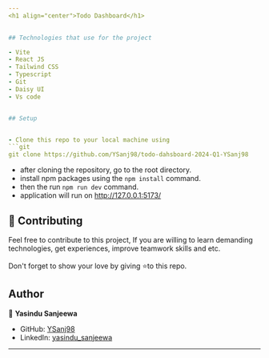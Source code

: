 ```yaml
---
<h1 align="center">Todo Dashboard</h1>
 

## Technologies that use for the project

- Vite
- React JS
- Tailwind CSS
- Typescript
- Git
- Daisy UI
- Vs code


## Setup


- Clone this repo to your local machine using
```git
git clone https://github.com/YSanj98/todo-dahsboard-2024-Q1-YSanj98
```
- after cloning the repository, go to the root directory.
- install npm packages using the `npm install` command.
- then the run `npm run dev` command.
- application will run on http://127.0.0.1:5173/


## 🤝 Contributing

Feel free to contribute to this project, If you are willing to learn demanding technologies, get experiences, improve teamwork skills and etc. <br /><br />
Don't forget to show your love by giving ⭐️to this repo.

## Author


👤 **Yasindu Sanjeewa**

-   GitHub: [YSanj98](https://github.com/YSanj98)
-   LinkedIn: [yasindu_sanjeewa](https://www.linkedin.com/in/yasindu-sanjeewa-a79783202)
---
```



